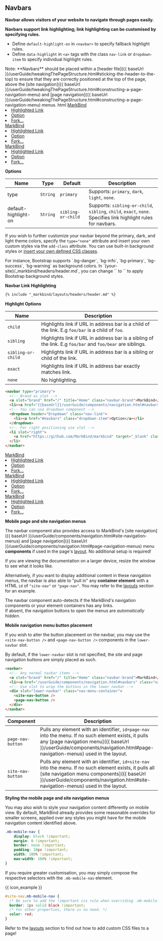 ## Navbars

**Navbar allows visitors of your website to navigate through pages easily.**

**Navbars support link highlighting; link highlighting can be customised by specifying rules.**
- Define `default-highlight-on` in `<navbar>` to specify fallback highlight rules.
- Define `data-highlight` in `<a>` tags with the class `nav-link` or `dropdown-item` to specify individual highlight rules.

<box type="warning">
  <markdown>
Note: **Navbars** should be placed within a [header file]({{ baseUrl }}/userGuide/tweakingThePageStructure.html#sticking-the-header-to-the-top) to ensure that they are correctly positioned at the top of the page, above the [site navigation]({{ baseUrl }}/userGuide/tweakingThePageStructure.html#constructing-a-page-navigation-menu) and [page navigation]({{ baseUrl }}/userGuide/tweakingThePageStructure.html#constructing-a-page-navigation-menu) menus.
  </markdown>
</box>

<include src="codeAndOutput.md" boilerplate >
<variable name="highlightStyle">html</variable>
<variable name="code">
<navbar type="primary">
  <!-- Brand as slot -->
  <a slot="brand" href="/" title="Home" class="navbar-brand">MarkBind</a>
  <li><a href="{{baseUrl}}/userGuide/components/navigation.html#navbars" class="nav-link">Highlighted Link</a></li>
  <!-- You can use dropdown component -->
  <dropdown header="Dropdownasdas" class="nav-link">
    <li><a href="#navbars" class="dropdown-item">Option</a></li>
  </dropdown>
  <!-- For right positioning use slot -->
  <li slot="right">
    <a href="https://github.com/MarkBind/markbind" target="_blank" class="nav-link">Fork...</a>
  </li>
</navbar>

<navbar type="dark">
  <!-- Brand as slot -->
  <a slot="brand" href="/" title="Home" class="navbar-brand">MarkBind</a>
  <li><a href="{{baseUrl}}/userGuide/components/navigation.html#navbars" class="nav-link">Highlighted Link</a></li>
  <!-- You can use dropdown component -->
  <dropdown header="Dropdown" class="nav-link">
    <li><a href="#navbars" class="dropdown-item">Option</a></li>
  </dropdown>
  <!-- For right positioning use slot -->
  <li slot="right">
    <a href="https://github.com/MarkBind/markbind" target="_blank" class="nav-link">Fork...</a>
  </li>
</navbar>

<navbar type="light">
  <!-- Brand as slot -->
  <a slot="brand" href="/" title="Home" class="navbar-brand">MarkBind</a>
  <li><a href="{{baseUrl}}/userGuide/components/navigation.html#navbars" class="nav-link">Highlighted Link</a></li>
  <!-- You can use dropdown component -->
  <dropdown header="Dropdown" class="nav-link">
    <li><a href="#navbars" class="dropdown-item">Option</a></li>
  </dropdown>
  <!-- For right positioning use slot -->
  <li slot="right">
    <a href="https://github.com/MarkBind/markbind" target="_blank" class="nav-link">Fork...</a>
  </li>
</navbar>
</variable>
</include>

****Options****

Name | Type | Default | Description
--- | --- | --- | ---
type | `String` | `primary` | Supports: `primary`, `dark`, `light`, `none`.
default-highlight-on | `String` | `sibling-or-child` | Supports: `sibling-or-child`, `sibling`, `child`, `exact`, `none`. Specifies link highlight rules for navbars.

<box type="tip">

If you wish to further customize your navbar beyond the primary, dark, and light theme colors, specify the `type="none"` attribute and insert your own custom styles via the `add-class` attribute. You can <trigger trigger="click" for="modal:built-in-bg">use built-in background styles</trigger> or [insert your own defined CSS classes](/userGuide/components/advanced.md#inserting-custom-classes-into-components).

</box>

<modal header="Built-in background styles" id="modal:built-in-bg">
<md>For instance, Bootstrap supports `.bg-danger`, `bg-info`, `bg-primary`, `bg-success`, `bg-warning` as background colors.</md>
<md>In `{your-site}/_markbind/headers/header.md`, you can change `<navbar type="dark/primary/light">` to `<navbar type="none" add-class="bg-warning/danger/info/primary/success">` to apply Bootstrap background styles.</md>
</modal>

****Navbar Link Highlighting****

```html
{% include "_markbind/layouts/headers/header.md" %}
```

****Highlight Options****

Name | Description
--- | ---
`child` | Highlights link if URL in address bar is a child of the link. E.g `foo/bar` is a child of `foo`.
`sibling` | Highlights link if URL in address bar is a sibling of the link. E.g `foo/bar` and `foo/bear` are siblings.
`sibling-or-child` | Highlights link if URL in address bar is a sibling or child of the link.
`exact` | Highlights link if URL in address bar exactly matches link.
`none` | No highlighting.

<div id="short" class="d-none">

```html
<navbar type="primary">
  <!-- Brand as slot -->
  <a slot="brand" href="/" title="Home" class="navbar-brand">MarkBind</a>
  <li><a href="{{baseUrl}}/userGuide/components/navigation.html#navbars" class="nav-link">Highlighted Link</a></li>
  <!-- You can use dropdown component -->
  <dropdown header="Dropdown" class="nav-link">
    <li><a href="#navbars" class="dropdown-item">Option</a></li>
  </dropdown>
  <!-- For right positioning use slot -->
  <li slot="right">
    <a href="https://github.com/MarkBind/markbind" target="_blank" class="nav-link">Fork...</a>
  </li>
</navbar>
```

</div>

<div id="examples" class="d-none">

<navbar type="primary">
  <!-- Brand as slot -->
  <a slot="brand" href="/" title="Home" class="navbar-brand">MarkBind</a>
  <li><a href="{{baseUrl}}/userGuide/components/navigation.html#navbars" class="nav-link">Highlighted Link</a></li>
  <!-- You can use dropdown component -->
  <dropdown header="Dropdown" class="nav-link">
    <li><a href="#navbars" class="dropdown-item">Option</a></li>
  </dropdown>
  <!-- For right positioning use slot -->
  <li slot="right">
    <a href="https://github.com/MarkBind/markbind" target="_blank" class="nav-link">Fork...</a>
  </li>
</navbar>

<navbar type="dark">
  <!-- Brand as slot -->
  <a slot="brand" href="/" title="Home" class="navbar-brand">MarkBind</a>
  <li><a href="{{baseUrl}}/userGuide/components/navigation.html#navbars" class="nav-link">Highlighted Link</a></li>
  <!-- You can use dropdown component -->
  <dropdown header="Dropdown" class="nav-link">
    <li><a href="#navbars" class="dropdown-item">Option</a></li>
  </dropdown>
  <!-- For right positioning use slot -->
  <li slot="right">
    <a href="https://github.com/MarkBind/markbind" target="_blank" class="nav-link">Fork...</a>
  </li>
</navbar>

<navbar type="light">
  <!-- Brand as slot -->
  <a slot="brand" href="/" title="Home" class="navbar-brand">MarkBind</a>
  <li><a href="{{baseUrl}}/userGuide/components/navigation.html#navbars" class="nav-link">Highlighted Link</a></li>
  <!-- You can use dropdown component -->
  <dropdown header="Dropdown" class="nav-link">
    <li><a href="#navbars" class="dropdown-item">Option</a></li>
  </dropdown>
  <!-- For right positioning use slot -->
  <li slot="right">
    <a href="https://github.com/MarkBind/markbind" target="_blank" class="nav-link">Fork...</a>
  </li>
</navbar>

</div>

****Mobile page and site navigation menus****

The navbar component also provides access to MarkBind's [site navigation]({{ baseUrl }}/userGuide/components/navigation.html#site-navigation-menus) and [page navigation]({{ baseUrl }}/userGuide/components/navigation.html#page-navigation-menus) menu **components** if used in the page's [layout](../tweakingThePageStructure.md#layouts). No additional setup is required!

If you are viewing the documentation on a larger device, resize the window to see what it looks like.

Alternatively, if you want to display <tooltip content="e.g. adding an image to the site nav">additional content</tooltip> in these navigation menus, the navbar is also able to "pull in" any **container element** with a HTML `id` of `"site-nav"` or `"page-nav"`. You may refer to the [layouts](../tweakingThePageStructure.md#layouts) section for an example.

<box type="tip" seamless>

The navbar component auto-detects if the MarkBind's navigation components or your element containers has any <tooltip content="`<a>` tags in particular">links</tooltip>.<br>
If absent, the navigation buttons to open the menus are _automatically hidden_.
</box>

****Mobile navigation menu button placement****

If you wish to alter the button placement on the navbar, you may use the `<site-nav-button />` and `<page-nav-button />` components in the `lower-navbar` slot.

By default, if the `lower-navbar` slot is not specified, the site and page navigation buttons are simply placed as such.

```html
<navbar>
  <!-- Any normal navbar items -->
  <a slot="brand" href="/" title="Home" class="navbar-brand">MarkBind</a>
  <li><a href="/userGuide/components/navigation.html#navbars" class="nav-link">Highlighted Link</a></li>
  <!-- Use slot to wrap the buttons in the lower navbar -->
  <div slot="lower-navbar" class="nav-menu-container">
    <site-nav-button />
    <page-nav-button />
  </div>
</navbar>
```

Component | Description
--- | ---
`page-nav-button` | Pulls any element with an identifier, `id=page-nav` into the menu. If no such element exists, it pulls any [page navigation menu]({{ baseUrl }}/userGuide/components/navigation.html#page-navigation-menus) used in the layout.
`site-nav-button` | Pulls any element with an identifier, `id=site-nav` into the menu. If no such element exists, it pulls all [site navigation menu components]({{ baseUrl }}/userGuide/components/navigation.html#site-navigation-menus) used in the layout.

****Styling the mobile page and site navigation menus****

You may also wish to style your navigation content differently on mobile view.
By default, MarkBind already provides some reasonable overrides for smaller screens, applied over any styles you might have for the mobile navigation content identified above.

```css {heading="CSS class attached to the root navigation element"}
.mb-mobile-nav {
    display: block !important;
    margin: 0 !important;
    border: none !important;
    padding: 10px !important;
    width: 100% !important;
    max-width: 100% !important;
}
```

If you require greater customisation, you may simply compose the respective selectors with the `.mb-mobile-nav` element.

{{ icon_example }}

```css {heading=""}
#site-nav.mb-mobile-nav {
  /* Be sure to add the !important css rule when overriding .mb-mobile-nav's properties! */
  border: 1px solid black !important;
  /* For other properties, there is no need. */
  color: red;
}
```

<box type="tip" seamless>

Refer to the [layouts](../tweakingThePageStructure.md) section to find out how to add custom CSS files to a page!
</box>
